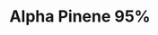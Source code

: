 ---
name: Alpha Pinene 95%
title: Alpha Pinene 95%
details:
  - detail:
      key: Packaging Size
      value: 5, 25, 200 Kg
  - detail:
      key: Purity
      value: 95%
  - detail:
      key: Manufacturer
      value: Natural Aroma Products Pvt. Ltd.
  - detail:
      key: Grade
      value: Technical Grade
  - detail:
      key: Packaging Type
      value: Can, Barrel
  - detail:
      key: Physical State
      value: Liquid
  - detail:
      key: CAS Number
      value: 80-56-8
  - detail:
      key: Shelf Life
      value: 3 Years
  - detail:
      key: Boiling Point
      value: 155 deg C
  - detail:
      key: Molar Mass
      value: 136.23 g/mol
  - detail:
      key: Optical rotation
      value: +5 deg C to +45 deg C
  - detail:
      key: Refractive index
      value: 1.4620 to 1.4680 (at 20 deg C)
  - detail:
      key: Specific gravity
      value: 0.8540 to .86200 (at 20 deg C)
  - detail:
      key: Solubility in ethanol
      value: Miscible
  - detail:
      key: Melting Point
      value: -64 deg C
  - detail:
      key: Source
      value: Turpentine oil
  - detail:
      key: Formula
      value: (CH2)4(COOH)2
  - detail:
      key: HS Code
      value: 2902.19
showOnHome: false
thumbnail: https://5.imimg.com/data5/SELLER/Default/2021/12/IE/GU/QQ/3823480/alpha-pinene-95--500x500.png
productImages:
  - https://ucarecdn.com/8213c725-21d0-4ac0-ad5e-c1975c20032b/
category: natural isolates
---